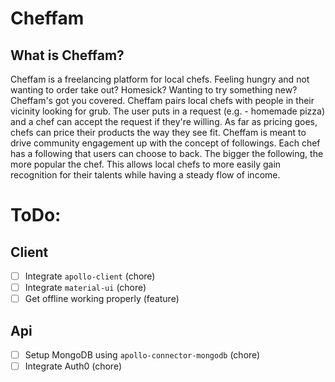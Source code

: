 # Cheffam
## What is Cheffam?
Cheffam is a freelancing platform for local chefs. 
Feeling hungry and not wanting to order take out? Homesick? Wanting to try something new? Cheffam's got you covered. Cheffam pairs local chefs with people in their vicinity looking for grub. The user puts in a request (e.g. - homemade pizza) and a chef can accept the request if they're willing.
As far as pricing goes, chefs can price their products the way they see fit.
Cheffam is meant to drive community engagement up with the concept of followings. Each chef has a following that users can choose to back. The bigger the following, the more popular the chef. This allows local chefs to more easily gain recognition for their talents while having a steady flow of income.

# ToDo:

## Client

- [ ] Integrate `apollo-client` (chore)
- [ ] Integrate `material-ui` (chore)
- [ ] Get offline working properly (feature)

## Api

- [ ] Setup MongoDB using `apollo-connector-mongodb` (chore)
- [ ] Integrate Auth0 (chore)
